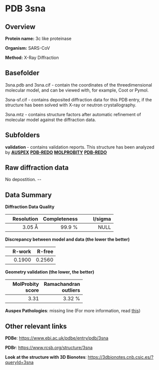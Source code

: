 # PDB 3sna

## Overview

**Protein name:** 3c like proteinase

**Organism:** SARS-CoV

**Method:** X-Ray Diffraction

## Basefolder

3sna.pdb and 3sna.cif - contain the coordinates of the threedimensional molecular model, and can be viewed with, for example, Coot or Pymol.

3sna-sf.cif - contains deposited diffraction data for this PDB entry, if the structure has been solved with X-ray or neutron crystallography.

3sna.mtz - contains structure factors after automatic refinement of molecular model against the diffraction data.

## Subfolders





**validation** - contains validation reports. This structure has been analyzed by [**AUSPEX**](https://github.com/thorn-lab/coronavirus_structural_task_force/tree/master/pdb/3c_like_proteinase/SARS-CoV/3sna/validation/auspex) [**PDB-REDO**](https://github.com/thorn-lab/coronavirus_structural_task_force/tree/master/pdb/3c_like_proteinase/SARS-CoV/3sna/validation/pdb-redo) [**MOLPROBITY**](https://github.com/thorn-lab/coronavirus_structural_task_force/tree/master/pdb/3c_like_proteinase/SARS-CoV/3sna/validation/molprobity) [**PDB-REDO**](https://github.com/thorn-lab/coronavirus_structural_task_force/blob/master/pdb/3c_like_proteinase/SARS-CoV/3sna/validation/Xtriage_output.log) 

## Raw diffraction data

No depostition. --<br> 

## Data Summary
**Diffraction Data Quality**

|   | Resolution | Completeness| I/sigma |
|---|-------------:|----------------:|--------------:|
|   |3.05 Å|99.9  %|<img width=50/>NULL |

**Discrepancy between model and data (the lower the better)**

|   | **R-work**| **R-free**   
|---|-------------:|----------------:|           
||  0.1900|  0.2560|

**Geometry validation (the lower, the better)**

|   |**MolProbity<br>score**| **Ramachandran<br>outliers** 
|---|-------------:|----------------:|
||  3.31|  3.32 %|

**Auspex Pathologies**: missing line (For more information, read [this](https://github.com/thorn-lab/coronavirus_structural_task_force/blob/master/pdb/3c_like_proteinase/SARS-CoV/3sna/validation/auspex/3sna_auspex_comments.txt))

 



## Other relevant links 
**PDBe**:  https://www.ebi.ac.uk/pdbe/entry/pdb/3sna
 
**PDBr**: https://www.rcsb.org/structure/3sna 

**Look at the structure with 3D Bionotes**: https://3dbionotes.cnb.csic.es/?queryId=3sna

